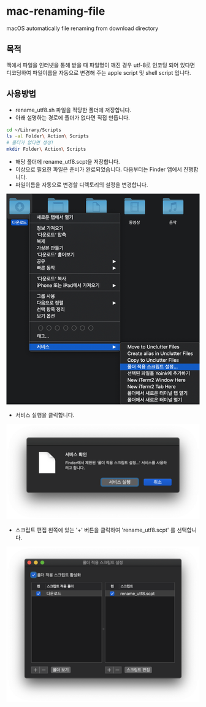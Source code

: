 # mac-renaming-file
macOS automatically file renaming from download directory

## 목적

맥에서 파일을 인터넷을 통해 받을 때 파일명이 깨진 경우 utf-8로 인코딩 되어 있다면 디코딩하여 파일이름을 자동으로 변경해 주는 apple script 및 shell script 입니다.

## 사용방법

* rename_utf8.sh 파일을 적당한 폴더에 저장합니다.
* 아래 설명하는 경로에 폴더가 없다면 직접 만듭니다.

``` sh
cd ~/Library/Scripts
ls -al Folder\ Action\ Scripts
# 폴더가 없다면 생성!
mkdir Folder\ Action\ Scripts
```

* 해당 폴더에 rename_utf8.scpt을 저장합니다.
* 이상으로 필요한 파일은 준비가 완료되었습니다. 다음부터는 Finder 앱에서 진행합니다.
* 파일이름을 자동으로 변경할 디렉토리의 설정을 변경합니다.

![step1](./img/step1.png "step1")

* 서비스 실행을 클릭합니다.

![step2](./img/step2.png "step2")

* 스크립트 편집 왼쪽에 있는 '+' 버튼을 클릭하여 'rename_utf8.scpt' 를 선택합니다.

![step3](./img/step3.png "step3")